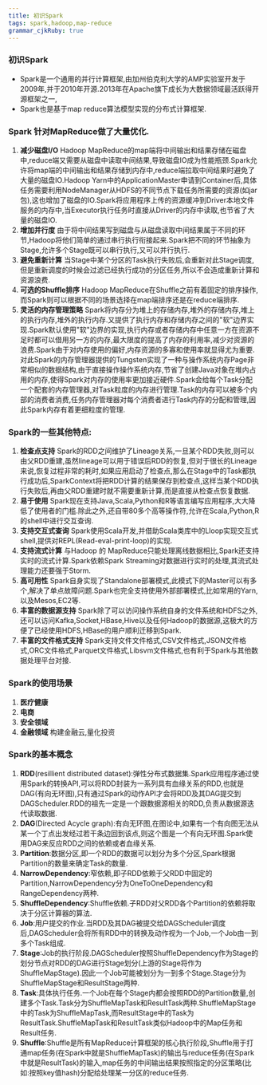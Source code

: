 ```yaml
---
title: 初识Spark
tags: spark,hadoop,map-reduce
grammar_cjkRuby: true
---
```

### 初识Spark
 - Spark是一个通用的并行计算框架,由加州伯克利大学的AMP实验室开发于2009年,并于2010年开源.2013年在Apache旗下成长为大数据领域最活跃得开源框架之一,
 - Spark也是基于map reduce算法模型实现的分布式计算框架.
 
 
### Spark 针对MapReduce做了大量优化.
1. **减少磁盘I/O** Hadoop MapReduce的map端将中间输出和结果存储在磁盘中,reduce端又需要从磁盘中读取中间结果,导致磁盘IO成为性能瓶颈.Spark允许将map端的中间输出和结果存储到内存中,reduce端拉取中间结果时避免了大量的磁盘IO.Hadoop Yarn中的ApplicationMaster申请到Container后,具体任务需要利用NodeManager从HDFS的不同节点下载任务所需要的资源(如jar包),这也增加了磁盘的IO.Spark将应用程序上传的资源缓冲到Driver本地文件服务的内存中,当Executor执行任务时直接从Driver的内存中读取,也节省了大量的磁盘IO.
2. **增加并行度** 由于将中间结果写到磁盘与从磁盘读取中间结果属于不同的环节,Hadoop将他们简单的通过串行执行衔接起来.Spark把不同的环节抽象为Stage,允许多个Stage既可以串行执行,又可以并行执行.
3. **避免重新计算** 当Stage中某个分区的Task执行失败后,会重新对此Stage调度,但是重新调度的时候会过滤已经执行成功的分区任务,所以不会造成重新计算和资源浪费.
4. **可选的Shuffle排序** Hadoop MapReduce在Shuffle之前有着固定的排序操作,而Spark则可以根据不同的场景选择在map端排序还是在reduce端排序.
5. **灵活的内存管理策略** Spark将内存分为堆上的存储内存,堆外的存储内存,堆上的执行内存,堆外的执行内存.又提供了执行内存和存储内存之间的"软"边界实现.Spark默认使用"软"边界的实现,执行内存或者存储内存中任意一方在资源不足时都可以借用另一方的内存,最大限度的提高了内存的利用率,减少对资源的浪费.Spark由于对内存使用的偏好,内存资源的多寡和使用率就显得尤为重要.对此Spark的内存管理器提供的Tungsten实现了一种与操作系统内存Page非常相似的数据结构,由于直接操作操作系统内存,节省了创建Java对象在堆内占用的内存,使得Spark对内存的使用率更加接近硬件.Spark会给每个Task分配一个配套的内存管理器,对Task粒度的内存进行管理.Task的内存可以被多个内部的消费者消费,任务内存管理器对每个消费者进行Task内存的分配和管理,因此Spark内存有着更细粒度的管理.

### Spark的一些其他特点:
1. **检查点支持** Spark的RDD之间维护了Lineage关系,一旦某个RDD失败,则可以由父RDD重建,虽然lineage可以用于错误后RDD的恢复,但对于很长的Lineage来说,恢复过程非常的耗时,如果应用启动了检查点,那么在Stage中的Task都执行成功后,SparkContext将把RDD计算的结果保存到检查点,这样当某个RDD执行失败后,再由父RDD重建时就不需要重新计算,而是直接从检查点恢复数据.
2. **易于使用** Spark现在支持Java,Scala,Python和R等语言编写应用程序,大大降低了使用者的门槛.除此之外,还自带80多个高等操作符,允许在Scala,Python,R的shell中进行交互查询.
3. **支持交互式查询** Spark使用Scala开发,并借助Scala类库中的Lloop实现交互式shell,提供对REPL(Read-eval-print-loop)的实现.
4. **支持流式计算** 与Hadoop 的 MapReduce只能处理离线数据相比,Spark还支持实时的流式计算.Spark依赖Spark Streaming对数据进行实时的处理,其流式处理能力还要强于Storm.
5. **高可用性** Spark自身实现了Standalone部署模式,此模式下的Master可以有多个,解决了单点故障问题.Spark也完全支持使用外部部署模式,比如常用的Yarn,以及Mesos,EC2等.
6. **丰富的数据源支持** Spark除了可以访问操作系统自身的文件系统和HDFS之外,还可以访问Kafka,Socket,HBase,Hive以及任何Hadoop的数据源,这极大的方便了已经使用HDFS,HBase的用户顺利迁移到Spark.
7. **丰富的文件格式支持** Spark支持文件文件格式,CSV文件格式,JSON文件格式,ORC文件格式,Parquet文件格式,Libsvm文件格式,也有利于Spark与其他数据处理平台对接.

### Spark的使用场景
1. **医疗健康**
2. **电商**
3. **安全领域**
4. **金融领域** 构建金融云,量化投资


### Spark的基本概念
1. **RDD**(resillient distributed dataset):弹性分布式数据集.Spark应用程序通过使用Spark的转换API,可以将RDD封装为一系列具有血缘关系的RDD,也就是DAG(有向无环图),只有通过Spark的动作API才会将RDD及其DAG提交到DAGScheduler.RDD的祖先一定是一个跟数据源相关的RDD,负责从数据源迭代读取数据.
2. **DAG**(Directed Acycle graph):有向无环图,在图论中,如果有一个有向图无法从某一个丁点出发经过若干条边回到该点,则这个图是一个有向无环图.Spark使用DAG来反应RDD之间的依赖或者血缘关系.
3. **Partition**:数据分区,即一个RDD的数据可以划分为多个分区,Spark根据Partition的数量来确定Task的数量.
4. **NarrowDependency**:窄依赖,即子RDD依赖于父RDD中固定的Partition,NarrowDependency分为OneToOneDependency和RangeDependency两种.
5. **ShuffleDependency**:Shuffle依赖.子RDD对父RDD各个Partition的依赖将取决于分区计算器的算法.
6. **Job**:用户提交的作业.当RDD及其DAG被提交给DAGScheduler调度后,DAGScheduler会将所有RDD中的转换及动作视为一个Job,一个Job由一到多个Task组成.
7. **Stage**:Job的执行阶段.DAGScheduler按照ShuffleDependency作为Stage的划分节点对RDD的DAG进行Stage划分(上游的Stage将作为ShuffleMapStage).因此一个Job可能被划分为一到多个Stage.Stage分为ShuffleMapStage和ResultStage两种.
8. **Task**:具体执行任务.一个Job在每个Stage内都会按照RDD的Partition数量,创建多个Task.Task分为ShuffleMapTask和ResultTask两种.ShuffleMapStage中的Task为ShuffleMapTask,而ResultStage中的Task为ResultTask.ShuffleMapTask和ResultTask类似Hadoop中的Map任务和Result任务.
9. **Shuffle**:Shuffle是所有MapReduce计算框架的核心执行阶段,Shuffle用于打通map任务(在Spark中就是ShuffleMapTask)的输出与reduce任务(在Spark中就是ResultTask)的输入,map任务的中间输出结果按照指定的分区策略(比如:按照key值hash)分配给处理某一分区的reduce任务.